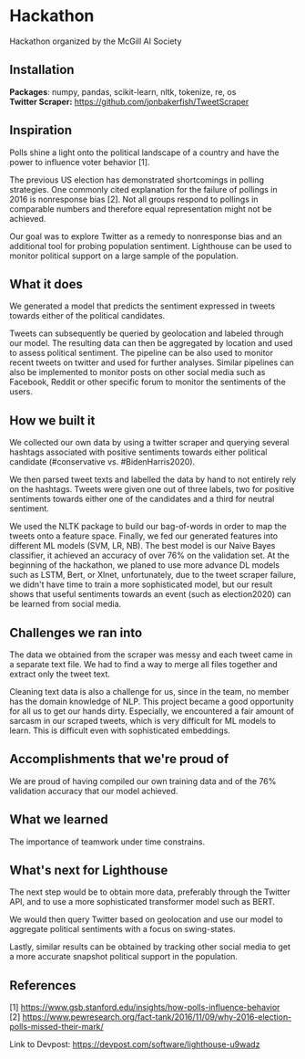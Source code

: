 # Hackathon
Hackathon organized by the McGill AI Society

## Installation
**Packages**: numpy, pandas, scikit-learn, nltk, tokenize, re, os   
**Twitter Scraper:** https://github.com/jonbakerfish/TweetScraper

## Inspiration
Polls shine a light onto the political landscape of a country and have the power to influence voter behavior [1]. 

The previous US election has demonstrated shortcomings in polling strategies. One commonly cited explanation for the failure of pollings in 2016 is nonresponse bias [2]. Not all groups respond to pollings in comparable numbers and therefore equal representation might not be achieved.

Our goal was to explore Twitter as a remedy to nonresponse bias and an additional tool for probing population sentiment. Lighthouse can be used to monitor political support on a large sample of the population.  

## What it does
We generated a model that predicts the sentiment expressed in tweets towards either of the political candidates. 

Tweets can subsequently be queried by geolocation and labeled through our model. The resulting data can then be aggregated by location and used to assess political sentiment. The pipeline can be also used to monitor recent tweets on twitter and used for further analyses. Similar pipelines can also be implemented to monitor posts on other social media such as Facebook, Reddit or other specific forum to monitor the sentiments of the users.

## How we built it
We collected our own data by using a twitter scraper and querying several hashtags associated with positive sentiments towards either political candidate (#conservative vs. #BidenHarris2020). 

We then parsed tweet texts and labelled the data by hand to not entirely rely on the hashtags. Tweets were given one out of three labels, two for positive sentiments towards either one of the candidates and a third for neutral sentiment.

We used the NLTK package to build our bag-of-words in order to map the tweets onto a feature space. Finally, we fed our generated features into different ML models (SVM, LR, NB). The best model is our Naive Bayes classifier, it achieved an accuracy of over 76% on the validation set. At the beginning of the hackathon, we planed to use more advance DL models such as LSTM, Bert, or Xlnet, unfortunately, due to the tweet scraper failure, we didn't have time to train a more sophisticated model, but our result shows that useful sentiments towards an event (such as election2020) can be learned from social media.
  
## Challenges we ran into
The data we obtained from the scraper was messy and each tweet came in a separate text file. We had to find a way to merge all files together and extract only the tweet text.

Cleaning text data is also a challenge for us, since in the team, no member has the domain knowledge of NLP. This project became a good opportunity for all us to get our hands dirty. Especially, we encountered a fair amount of sarcasm in our scraped tweets, which is very difficult for ML models to learn. This is difficult even with sophisticated embeddings.

## Accomplishments that we're proud of
We are proud of having compiled our own training data and of the 76% validation accuracy that our model achieved.

## What we learned
The importance of teamwork under time constrains.

## What's next for Lighthouse
The next step would be to obtain more data, preferably through the Twitter API, and to use a more sophisticated transformer model such as BERT. 

We would then query Twitter based on geolocation and use our model to aggregate political sentiments with a focus on swing-states.

Lastly, similar results can be obtained by tracking other social media to get a more accurate snapshot political support in the population.

## References
[1] https://www.gsb.stanford.edu/insights/how-polls-influence-behavior  
[2] https://www.pewresearch.org/fact-tank/2016/11/09/why-2016-election-polls-missed-their-mark/  

Link to Devpost: https://devpost.com/software/lighthouse-u9wadz
